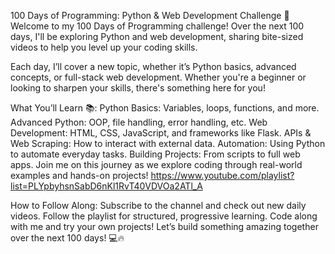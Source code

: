 100 Days of Programming: Python & Web Development Challenge 🚀 Welcome to my 100 Days of Programming challenge! Over the next 100 days, I'll be exploring Python and web development, sharing bite-sized videos to help you level up your coding skills.

Each day, I’ll cover a new topic, whether it’s Python basics, advanced concepts, or full-stack web development. Whether you're a beginner or looking to sharpen your skills, there's something here for you!

What You’ll Learn 📚: Python Basics: Variables, loops, functions, and more. Advanced Python: OOP, file handling, error handling, etc. Web Development: HTML, CSS, JavaScript, and frameworks like Flask. APIs & Web Scraping: How to interact with external data. Automation: Using Python to automate everyday tasks. Building Projects: From scripts to full web apps. Join me on this journey as we explore coding through real-world examples and hands-on projects! https://www.youtube.com/playlist?list=PLYpbyhsnSabD6nKl1RvT40VDVOa2ATl_A

How to Follow Along: Subscribe to the channel and check out new daily videos. Follow the playlist for structured, progressive learning. Code along with me and try your own projects! Let’s build something amazing together over the next 100 days! 💻🔥
